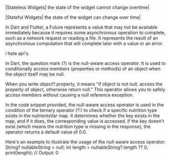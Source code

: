 

|Stateless Widgets| the state of the widget cannot change overtime|

|Stateful Widgets| the state of the widget can change over time|

In Dart and Flutter, a Future represents a value that may not be available immediately because it requires some asynchronous operation to complete, such as a network request or reading a file. It represents the result of an asynchronous computation that will complete later with a value or an error.


i hate api's.


In Dart, the question mark (?) is the null-aware access operator. It is used to conditionally access members (properties or methods) of an object when the object itself may be null.

When you write object?.property, it means "if object is not null, access the property of object, otherwise return null." This operator allows you to safely access members without causing a null reference exception.

In the code snippet provided, the null-aware access operator is used in the condition of the ternary operator (?:) to check if a specific nutrition type exists in the nutrientsVar map. It determines whether the key exists in the map, and if it does, the corresponding value is accessed. If the key doesn't exist (which means the nutrition type is missing in the response), the operator returns a default value of 0.0.

Here's an example to illustrate the usage of the null-aware access operator:
            String? nullableString = null;
            int length = nullableString?.length ?? 0;
            print(length); // Output: 0

